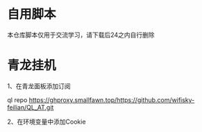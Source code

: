# 自用脚本

本仓库脚本仅用于交流学习，请下载后24之内自行删除

# 青龙挂机
1、在青龙面板添加订阅

ql repo https://ghproxy.smallfawn.top/https://github.com/wifisky-feilian/QL_AT.git

2、在环境变量中添加Cookie
